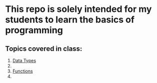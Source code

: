 # This repo is solely intended for my students to learn the basics of programming

<h2>Topics covered in class:</h2>
<ol>
  <li><a href="https://github.com/dunieskiotano/programmingbasics/blob/master/Data%20Types/datatypes.py" target="_top">Data Types</a><li>
  <li><a href="https://github.com/dunieskiotano/programmingbasics/blob/master/Functions/functions.py" target="_top">Functions</a><li>
</ol>



